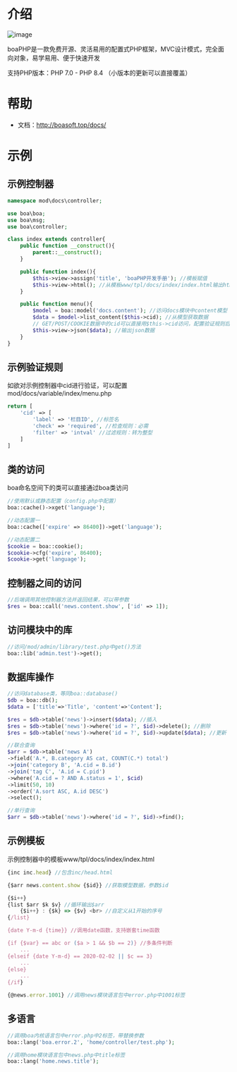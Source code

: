 # 介绍
![image](http://boasoft.top/res/logo.png)

boaPHP是一款免费开源、灵活易用的配置式PHP框架，MVC设计模式，完全面向对象，易学易用、便于快速开发

支持PHP版本：PHP 7.0 - PHP 8.4 （小版本的更新可以直接覆盖）

# 帮助
* 文档：http://boasoft.top/docs/

# 示例
## 示例控制器
```php
namespace mod\docs\controller;

use boa\boa;
use boa\msg;
use boa\controller;

class index extends controller{
	public function __construct(){
		parent::__construct();
	}

	public function index(){
		$this->view->assign('title', 'boaPHP开发手册'); //模板赋值
		$this->view->html(); //从模板www/tpl/docs/index/index.html输出html
	}

	public function menu(){
		$model = boa::model('docs.content'); //访问docs模块中content模型
		$data = $model->list_content($this->cid); //从模型获取数据
		// GET/POST/COOKIE数据中的cid可以直接用$this->cid访问，配置验证规则后会自动验证
		$this->view->json($data); //输出json数据
	}
}
```
## 示例验证规则
如欲对示例控制器中cid进行验证，可以配置mod/docs/variable/index/menu.php
```php
return [
	'cid' => [
		'label' => '栏目ID', //标签名
		'check' => 'required', //检查规则：必需
		'filter' => 'intval' //过滤规则：转为整型
	]
]
```
## 类的访问
boa命名空间下的类可以直接通过boa类访问
```php
//使用默认或静态配置（config.php中配置）
boa::cache()->xget('language');

//动态配置一
boa::cache(['expire' => 86400])->get('language');

//动态配置二
$cookie = boa::cookie();
$cookie->cfg('expire', 86400);
$cookie->get('language');
```
## 控制器之间的访问
```php
//后端调用其他控制器方法并返回结果，可以带参数
$res = boa::call('news.content.show', ['id' => 1]);
```
## 访问模块中的库
```php
//访问/mod/admin/library/test.php中get()方法
boa::lib('admin.test')->get();
```
## 数据库操作
```php
//访问database类，等同boa::database()
$db = boa::db();
$data = ['title'=>'Title', 'content'=>'Content'];

$res = $db->table('news')->insert($data); //插入
$res = $db->table('news')->where('id = ?', $id)->delete(); //删除
$res = $db->table('news')->where('id = ?', $id)->update($data); //更新

//联合查询
$arr = $db->table('news A')
->field('A.*, B.category AS cat, COUNT(C.*) total')
->join('category B', 'A.cid = B.id')
->join('tag C', 'A.id = C.pid')
->where('A.cid = ? AND A.status = 1', $cid)
->limit(50, 10)
->order('A.sort ASC, A.id DESC')
->select();

//单行查询
$arr = $db->table('news')->where('id = ?', $id)->find();
```
## 示例模板
示例控制器中的模板www/tpl/docs/index/index.html
```javascript
{inc inc.head} //包含inc/head.html

{$arr news.content.show {$id}} //获取模型数据，参数$id

{$i++}
{list $arr $k $v} //循环输出$arr
	{$i++} : {$k} => {$v} <br> //自定义从1开始的序号
{/list}

{date Y-m-d {time}} //调用date函数，支持嵌套time函数

{if {$var} == abc or ($a > 1 && $b == 2)} //多条件判断
	...
{elseif {date Y-m-d} == 2020-02-02 || $c == 3}
	...
{else}
	...
{/if}

{@news.error.1001} //调用news模块语言包中error.php中1001标签
```
## 多语言
```php
//调用boa内核语言包中error.php中2标签，带替换参数
boa::lang('boa.error.2', 'home/controller/test.php');

//调用home模块语言包中news.php中title标签
boa::lang('home.news.title');
```
